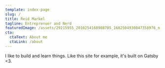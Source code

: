```yaml
---
template: index-page
slug: /
title: Reid Markel
tagline: Entreprenuer and Nerd
featuredImage: /assets/29215955_2010254168988705_1682504930847358976_n (2).jpg
cta:
  ctaText: About me
  ctaLink: /about
---
```

I like to build and learn things. Like this site for example, it's built on  Gatsby <3.